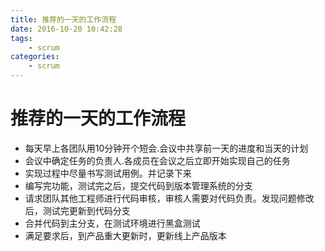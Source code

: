 ```yaml
---
title: 推荐的一天的工作流程
date: 2016-10-20 10:42:28
tags: 
	- scrum
categories:
	- scrum
---
```


# 推荐的一天的工作流程
- 每天早上各团队用10分钟开个短会.会议中共享前一天的进度和当天的计划
- 会议中确定任务的负责人.各成员在会议之后立即开始实现自己的任务
- 实现过程中尽量书写测试用例。并记录下来
- 编写完功能，测试完之后，提交代码到版本管理系统的分支
- 请求团队其他工程师进行代码审核，审核人需要对代码负责。发现问题修改后，测试完更新到代码分支
- 合并代码到主分支，在测试环境进行黑盒测试
- 满足要求后，到产品重大更新时，更新线上产品版本
